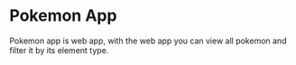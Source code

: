 # Pokemon App
Pokemon app is web app, with the web app you can view all pokemon and filter it by its element type. 
